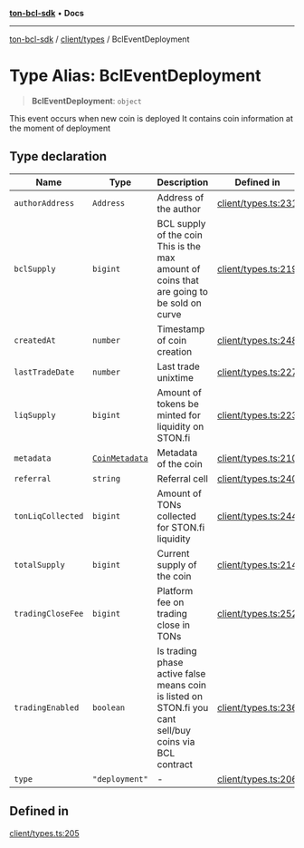 [**ton-bcl-sdk**](../../../README.md) • **Docs**

***

[ton-bcl-sdk](../../../README.md) / [client/types](../README.md) / BclEventDeployment

# Type Alias: BclEventDeployment

> **BclEventDeployment**: `object`

This event occurs when new coin is deployed
It contains coin information at the moment of deployment

## Type declaration

| Name | Type | Description | Defined in |
| ------ | ------ | ------ | ------ |
| `authorAddress` | `Address` | Address of the author | [client/types.ts:231](https://github.com/ton-fun-tech/ton-bcl-sdk/blob/92a3af862d3966a626243e6c0b5a6592026707d2/src/client/types.ts#L231) |
| `bclSupply` | `bigint` | BCL supply of the coin This is the max amount of coins that are going to be sold on curve | [client/types.ts:219](https://github.com/ton-fun-tech/ton-bcl-sdk/blob/92a3af862d3966a626243e6c0b5a6592026707d2/src/client/types.ts#L219) |
| `createdAt` | `number` | Timestamp of coin creation | [client/types.ts:248](https://github.com/ton-fun-tech/ton-bcl-sdk/blob/92a3af862d3966a626243e6c0b5a6592026707d2/src/client/types.ts#L248) |
| `lastTradeDate` | `number` | Last trade unixtime | [client/types.ts:227](https://github.com/ton-fun-tech/ton-bcl-sdk/blob/92a3af862d3966a626243e6c0b5a6592026707d2/src/client/types.ts#L227) |
| `liqSupply` | `bigint` | Amount of tokens be minted for liquidity on STON.fi | [client/types.ts:223](https://github.com/ton-fun-tech/ton-bcl-sdk/blob/92a3af862d3966a626243e6c0b5a6592026707d2/src/client/types.ts#L223) |
| `metadata` | [`CoinMetadata`](CoinMetadata.md) | Metadata of the coin | [client/types.ts:210](https://github.com/ton-fun-tech/ton-bcl-sdk/blob/92a3af862d3966a626243e6c0b5a6592026707d2/src/client/types.ts#L210) |
| `referral` | `string` | Referral cell | [client/types.ts:240](https://github.com/ton-fun-tech/ton-bcl-sdk/blob/92a3af862d3966a626243e6c0b5a6592026707d2/src/client/types.ts#L240) |
| `tonLiqCollected` | `bigint` | Amount of TONs collected for STON.fi liquidity | [client/types.ts:244](https://github.com/ton-fun-tech/ton-bcl-sdk/blob/92a3af862d3966a626243e6c0b5a6592026707d2/src/client/types.ts#L244) |
| `totalSupply` | `bigint` | Current supply of the coin | [client/types.ts:214](https://github.com/ton-fun-tech/ton-bcl-sdk/blob/92a3af862d3966a626243e6c0b5a6592026707d2/src/client/types.ts#L214) |
| `tradingCloseFee` | `bigint` | Platform fee on trading close in TONs | [client/types.ts:252](https://github.com/ton-fun-tech/ton-bcl-sdk/blob/92a3af862d3966a626243e6c0b5a6592026707d2/src/client/types.ts#L252) |
| `tradingEnabled` | `boolean` | Is trading phase active false means coin is listed on STON.fi you cant sell/buy coins via BCL contract | [client/types.ts:236](https://github.com/ton-fun-tech/ton-bcl-sdk/blob/92a3af862d3966a626243e6c0b5a6592026707d2/src/client/types.ts#L236) |
| `type` | `"deployment"` | - | [client/types.ts:206](https://github.com/ton-fun-tech/ton-bcl-sdk/blob/92a3af862d3966a626243e6c0b5a6592026707d2/src/client/types.ts#L206) |

## Defined in

[client/types.ts:205](https://github.com/ton-fun-tech/ton-bcl-sdk/blob/92a3af862d3966a626243e6c0b5a6592026707d2/src/client/types.ts#L205)
